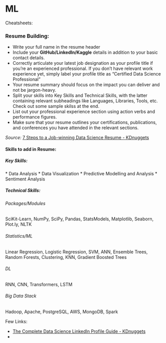 # ML


Cheatsheets:


<h3> Resume Building: </h3>

  *  Write your full name in the resume header
  *  Include your <b>GitHub/LinkedIn/Kaggle</b> details in addition to your basic contact details.
  *  Correctly articulate your latest job designation as your profile title if you’re an experienced professional. If you don’t have relevant work experience yet, simply label your profile title as “Certified Data Science Professional”
  *  Your resume summary should focus on the impact you can deliver and not be jargon-heavy.
  *  Split your skills into Key Skills and Technical Skills, with the latter containing relevant subheadings like Languages, Libraries, Tools, etc. Check out some sample skilss at the end.
  *  List out your professional experience section using action verbs and performance figures.
  *  Make sure that your resume outlines your certifications, publications, and conferences you have attended in the relevant sections.

<i>Source:</i> [7 Steps to a Job-winning Data Science Resume - KDnuggets](https://www.kdnuggets.com/2020/01/7-steps-job-winning-data-science-resume.html)

<h4> Skills to add in Resume:</h4>

<h5>Key Skills:</h5>
* Data Analysis
* Data Visualization
* Predictive Modelling and Analysis
* Sentiment Analysis

<h5>Technical Skills:</h5>
<h6>Packages/Modules</h6>
SciKit-Learn, NumPy, SciPy, Pandas, StatsModels, Matplotlib, Seaborn, Plot.ly, NLTK
<h6>Statistics/ML</h6>
Linear Regression, Logistic Regression, SVM, ANN, Ensemble Trees, Random Forests, Clustering, KNN, Gradient Boosted Trees
<h6>DL</h6>
RNN, CNN, Transformers, LSTM
<h6>Big Data Stack</h6>
Hadoop, Apache, PostgreSQL, AWS, MongoDB, Spark

Few Links:
 * [The Complete Data Science LinkedIn Profile Guide - KDnuggets](https://www.kdnuggets.com/2019/11/data-science-linkedin-profile-guide.html)
 * []()
